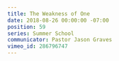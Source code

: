 ```yaml
---
title: The Weakness of One
date: 2018-08-26 00:00:00 -07:00
position: 59
series: Summer School
communicator: Pastor Jason Graves
vimeo_id: 286796747
---
```


